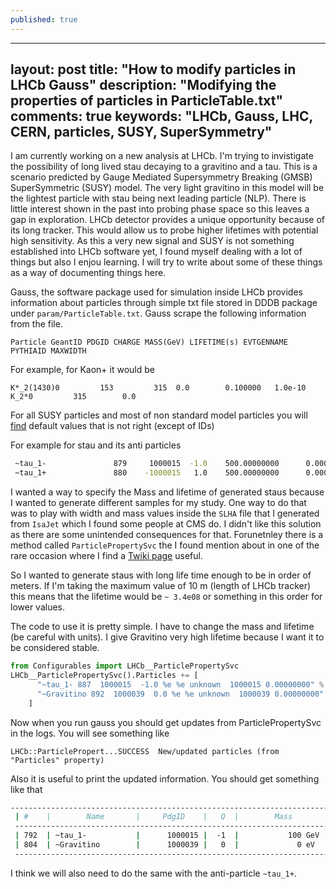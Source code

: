 ```yaml
---
published: true
---
```

---
layout: post
title: "How to modify particles in LHCb Gauss"
description: "Modifying the properties of particles in ParticleTable.txt"
comments: true
keywords: "LHCb, Gauss, LHC, CERN, particles, SUSY, SuperSymmetry"
---

I am currently working on a new analysis at LHCb. I'm trying to invistigate the possibility of long lived stau decaying to a gravitino and a tau. This is a scenario predicted by Gauge Mediated Supersymmetry Breaking (GMSB) SuperSymmetric (SUSY) model. The  very light gravitino in this model will be the lightest particle with stau being next leading particle (NLP). There is little interest shown in the past into probing phase space so this leaves a gap in exploration. LHCb detector provides a unique opportunity because of its long tracker. This would allow us to probe higher lifetimes with potential high sensitivity. As this a very new signal and SUSY is not something established into LHCb software yet, I found myself dealing with a lot of things but also I enjou learning. I will try to write about some of these things as a way of documenting things here.

Gauss, the software package used for simulation inside LHCb provides information about particles through simple txt file stored in DDDB package under `param/ParticleTable.txt`. Gauss scrape the following information from the file. 

```
Particle GeantID PDGID CHARGE MASS(GeV) LIFETIME(s) EVTGENNAME PYTHIAID MAXWIDTH
```

For example, for Kaon+ it would be 
```
K*_2(1430)0         153         315  0.0        0.100000   1.0e-10                    K_2*0         315        0.0
```

For all SUSY particles and most of non standard model particles you will [find](https://gitlab.cern.ch/lhcb-conddb/DDDB/-/blob/master/param/ParticleTable.txt) default values that is not right (except of IDs)

For example for stau and its anti particles

``` bash
 ~tau_1-               879     1000015  -1.0    500.00000000      0.000000e+00                   unknown     1000015      0.00000000
 ~tau_1+               880    -1000015   1.0    500.00000000      0.000000e+00                   unknown    -1000015      0.00000000 
 ```
 
I wanted a way to specify the Mass and lifetime of generated staus because I wanted to generate different samples for my study. One way to do that was to play with width and mass values inside the `SLHA` file that I generated from `IsaJet` which I found some people at CMS do. I didn't like this solution as there are some unintended consequences for that. Forunetnley there is a method called `ParticlePropertySvc` the I found mention about in one of the rare occasion where I find a [Twiki page](https://twiki.cern.ch/twiki/bin/view/LHCb/FAQ/LHCbFAQ#How_do_I_modify_the_entries_of_t) useful. 

So I wanted to generate staus with long life time enough to be in order of meters. If I'm taking the maximum value of 10 m (length of LHCb tracker) this means that the lifetime would be `~ 3.4e08` or something in this order for lower values.  

The code to use it is pretty simple. I have to change the mass and lifetime (be careful with units). I give Gravitino very high lifetime because I want it to be considered stable. 

``` python
from Configurables import LHCb__ParticlePropertySvc
LHCb__ParticlePropertySvc().Particles += [
      "~tau_1- 887  1000015  -1.0 %e %e unknown  1000015 0.00000000" % (100, 3.34e-8),
      "~Gravitino 892  1000039  0.0 %e %e unknown  1000039 0.00000000" % (0, 1e08)
    ]
```    

Now when you run gauss you should get updates from ParticlePropertySvc in the logs. You will see something like 

```
LHCb::ParticlePropert...SUCCESS  New/updated particles (from "Particles" property)
```

Also it is useful to print the updated information. You should get something like that

``` bash
------------------------------------------------------------------------------------------------------------------------------------------------------------------
 | #    |        Name       |     PdgID    |   Q  |        Mass       |    (c*)Tau/Gamma  |  MaxWidth  |        EvtGen        |  PythiaID  |     Antiparticle     |
 ------------------------------------------------------------------------------------------------------------------------------------------------------------------
 | 792  | ~tau_1-           |      1000015 |  -1  |           100 GeV |     10.013068 m   |      0     |        unknown       |   1000015  |        ~tau_1+       |
 | 804  | ~Gravitino        |      1000039 |   0  |             0 eV  |        stable     |      0     |        unknown       |   1000039  |        self-cc       |
 ------------------------------------------------------------------------------------------------------------------------------------------------------------------
 ```
 
 I think we will also need to do the same with the anti-particle `~tau_1+`.
